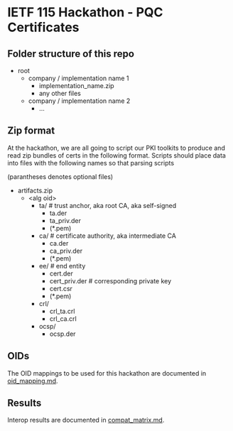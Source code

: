 # IETF 115 Hackathon - PQC Certificates

## Folder structure of this repo

- root
  - company / implementation name 1
    - implementation_name.zip
    - any other files
  - company / implementation name 2
    - ...



## Zip format

At the hackathon, we are all going to script our PKI toolkits to produce and read zip bundles of certs in the following format. Scripts should place data into files with the following names so that parsing scripts 

(parantheses denotes optional files)

- artifacts.zip
    - \<alg oid\>
        - ta/     # trust anchor, aka root CA, aka self-signed
            - ta.der
            - ta_priv.der
            - (*.pem)
        - ca/     # certificate authority, aka intermediate CA
            - ca.der
            - ca_priv.der
            - (*.pem)
        - ee/     # end entity
            - cert.der
            - cert_priv.der    # corresponding private key
            - cert.csr
            - (*.pem)
        - crl/
            - crl_ta.crl
            - crl_ca.crl
        - ocsp/
            - ocsp.der


## OIDs

The OID mappings to be used for this hackathon are documented in [oid_mapping.md](oid_mapping.md).

## Results

Interop results are documented in [compat_matrix.md](compat_matrix.md).
